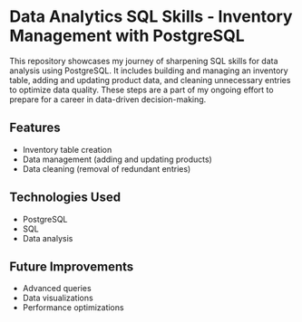 # Data Analytics SQL Skills - Inventory Management with PostgreSQL

This repository showcases my journey of sharpening SQL skills for data analysis using PostgreSQL. It includes building and managing an inventory table, adding and updating product data, and cleaning unnecessary entries to optimize data quality. These steps are a part of my ongoing effort to prepare for a career in data-driven decision-making.

## Features
- Inventory table creation
- Data management (adding and updating products)
- Data cleaning (removal of redundant entries)

## Technologies Used
- PostgreSQL
- SQL
- Data analysis

## Future Improvements
- Advanced queries
- Data visualizations
- Performance optimizations
